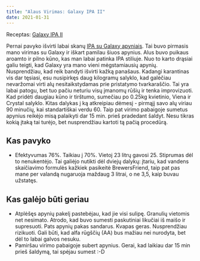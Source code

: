 ```yaml
---
title: "Alaus Virimas: Galaxy IPA II"
date: 2021-01-31
---
```


Receptas: [Galaxy IPA II](https://www.brewersfriend.com/homebrew/recipe/view/1109913/galaxy-ipa-ii)

Pernai pavyko išvirti labai skanų [IPA su Galaxy apyniais](https://www.brewersfriend.com/homebrew/recipe/view/936070/galaxy-ipa).
Tai buvo pirmasis mano virimas su Galaxy ir iškart pamilau šiuos apynius. Alus
buvo puikaus aroamto ir pilno kūno, kas man labai patinka IPA stiliuje. Nuo to
karto drąsiai galiu teigti, kad Galaxy yra mano vieni mėgstamiausių apynių.
Nusprendžiau, kad reik bandyti išvirti kažką panašaus. Kadangi karantinas vis
dar tęsiasi, esu nusipirkęs daug kilogramų salyklo, kad galėčiau nevaržomai
virti alų nesitaikstydamas prie pristatymo tvarkaraščio. Tai yra labai patogu,
bet tuo pačiu neturiu visų įmanomų rūšių ir tenka improvizuoti. Kad pridėti
daugiau kūno ir tirštumo, sumečiau po 0.25kg kvietinio, Viena ir Crystal
salyklo. Kitas dalykas į ką atkreipiau dėmesį - pirmąjį savo alų viriau 90
minučių, kai standartiškai verdu 60. Taip pat virimo pabaigoje sumetus apynius
reikėjo misą palaikyti dar 15 min. prieš pradedant šaldyt. Nesu tikras kokią
įtaką tai turėjo, bet nusprendžiau kartoti tą pačią procedūrą.

## Kas pavyko

- Efektyvumas 76%. Taikiau į 70%. Vietoj 23 litrų gavosi 25. Stiprumas dėl to
  nenukentėjo. Tai galiėjo nutikti dėl dviejų dalykų: įtariu, kad vandens
  skaičiavimo formulės kažkiek pasikeitė BrewersFriend, taip pat pas mane
  per valandą nugaruoja maždaug 3 litrai, o ne 3,5, kaip buvau užstatęs.

## Kas galėjo būti geriau

- Atplėšęs apynių pakelį pastebėjau, kad jie visi sulipę. Granulių vietomis net
  nesimato. Atrodo, kad buvo sumesti paskutiniai likučiai iš maišo ir
  supresuoti. Pats apynių pakas sandarus. Kvapas geras. Nusprendžiau rizikuoti.
  Gali būti, kad alfa rūgščių (AA) bus mažiau nei nurodyta, bet dėl to labai
  galvos nesuku.
- Pamiršau virimo pabaigoje subert apynius. Gerai, kad laikiau dar 15 min prieš
  šaldymą, tai spėjau sumest :-D
